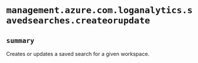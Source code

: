 # `management.azure.com.loganalytics.savedsearches.createorupdate`

## `summary`
Creates or updates a saved search for a given workspace.



